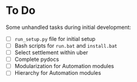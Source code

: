 # To Do
Some unhandled tasks during initial development:

- [ ] `run_setup.py` file for initial setup
- [ ] Bash scripts for `run.bat` and `install.bat`
- [ ] Select settlement within uber
- [ ] Complete pydocs
- [ ] Modularization for Automation modules
- [ ] Hierarchy for Automation modules
